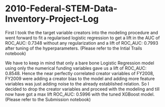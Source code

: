 # 2010-Federal-STEM-Data-Inventory-Project-Log

First I took the the target variable creators into the modeling procedure and went forward to fit a regularised logistic regression to get a lift in the AUC of ROC_AUC: 0.7348 without any regularization and a lift of ROC_AUC: 0.7993 after tuning of the hyperparameters.
(Please refer to the Intial Trails notebook)

We have to keep in mind that only a bare bone Logistic Regression model using only the numerical funding variables gave us a lift of ROC_AUC: 0.8548.
Hence the near perfectly correlated creator variables of FY2008, FY2009 were adding a creator bias to the model and adding more feature variables was just adding noise to the already established relation. So I decided to drop the creator variables and proceed with the modeling and till now have got a max lift ROC_AUC: 0.5996 with the tuned XGBoost model. (Please refer to the Submission notebook) 
